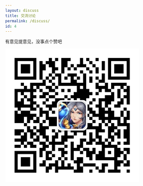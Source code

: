 ```yaml
---
layout: discuss
title: 交流讨论
permalink: /discuss/
id: 4
---
```


有意见提意见，没事点个赞吧
<div>
	<div class="align-center">
	<img src="/images/qr.jpg"/>
	</div>
</div>
